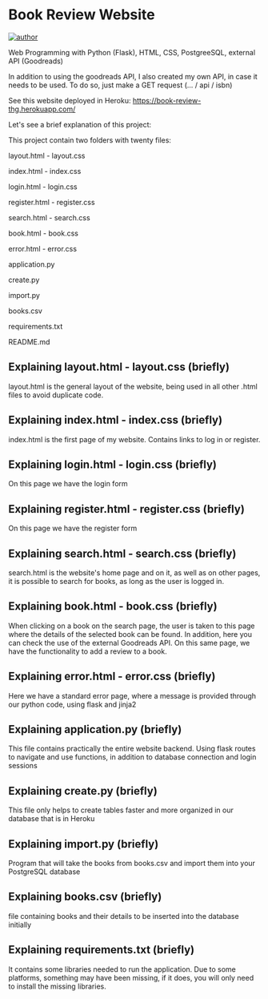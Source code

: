 # Book Review Website

[![author](https://img.shields.io/badge/Author-thiagommonteiro-blue)](https://www.linkedin.com/in/thiago-m-monteiro/) 

Web Programming with Python (Flask), HTML, CSS, PostgreeSQL, external API (Goodreads)

In addition to using the goodreads API, I also created my own API, in case it needs to be used. To do so, just make a GET request (... / api / isbn)

See this website deployed in Heroku: https://book-review-thg.herokuapp.com/

Let's see a brief explanation of this project:

This project contain two folders with twenty files:

layout.html - layout.css

index.html - index.css

login.html - login.css

register.html - register.css

search.html - search.css

book.html - book.css

error.html - error.css

application.py

create.py

import.py

books.csv

requirements.txt

README.md

## Explaining layout.html - layout.css (briefly)

layout.html is the general layout of the website, being used in all other .html files to avoid duplicate code.

## Explaining index.html - index.css (briefly)

index.html is the first page of my website. Contains links to log in or register.

## Explaining login.html - login.css (briefly)

On this page we have the login form

## Explaining register.html - register.css (briefly)

On this page we have the register form

## Explaining search.html - search.css (briefly)

search.html is the website's home page and on it, as well as on other pages, it is possible to search for books, as long as the user is logged in.

## Explaining book.html - book.css (briefly)

When clicking on a book on the search page, the user is taken to this page where the details of the selected book can be found. In addition, here you can check the use of the external Goodreads API. On this same page, we have the functionality to add a review to a book.

## Explaining error.html - error.css (briefly)

Here we have a standard error page, where a message is provided through our python code, using flask and jinja2

## Explaining application.py (briefly)

This file contains practically the entire website backend. Using flask routes to navigate and use functions, in addition to database connection and login sessions

## Explaining create.py (briefly)

This file only helps to create tables faster and more organized in our database that is in Heroku

## Explaining import.py (briefly)

Program that will take the books from books.csv and import them into your PostgreSQL database

## Explaining books.csv (briefly)

file containing books and their details to be inserted into the database initially

## Explaining requirements.txt (briefly)

It contains some libraries needed to run the application. Due to some platforms, something may have been missing, if it does, you will only need to install the missing libraries.

